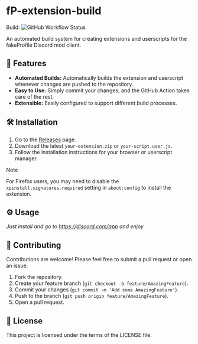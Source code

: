 # fP-extension-build

Build: ![GitHub Workflow Status](https://img.shields.io/github/actions/workflow/status/TheLumiDevs/fP-extension-build/build.yml?branch=main)

An automated build system for creating extensions and userscripts for the fakeProfile Discord mod client.

## 🚀 Features

*   **Automated Builds:** Automatically builds the extension and userscript whenever changes are pushed to the repository.
*   **Easy to Use:** Simply commit your changes, and the GitHub Action takes care of the rest.
*   **Extensible:** Easily configured to support different build processes.

## 🛠️ Installation

1.  Go to the [Releases](https://github.com/your-username/your-repo/releases) page.
2.  Download the latest `your-extension.zip` or `your-script.user.js`.
3.  Follow the installation instructions for your browser or userscript manager.

> [!NOTE]
> For Firefox users, you may need to disable the `xpinstall.signatures.required` setting in `about:config` to install the extension.

## ⚙️ Usage

*Just install and go to https://discord.com/app and enjoy*

## 🤝 Contributing

Contributions are welcome! Please feel free to submit a pull request or open an issue.

1.  Fork the repository.
2.  Create your feature branch (`git checkout -b feature/AmazingFeature`).
3.  Commit your changes (`git commit -m 'Add some AmazingFeature'`).
4.  Push to the branch (`git push origin feature/AmazingFeature`).
5.  Open a pull request.

## 📄 License

This project is licensed under the terms of the LICENSE file.
